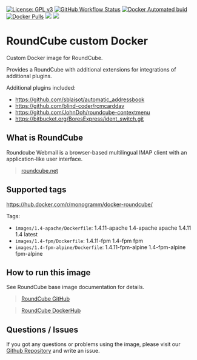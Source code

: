 [![License: GPL v3][uri_license_image]][uri_license]
[![GitHub Workflow Status](https://img.shields.io/github/workflow/status/Monogramm/docker-roundcube/Docker%20Image%20CI)](https://github.com/Monogramm/docker-roundcube)
[![Docker Automated buid](https://img.shields.io/docker/cloud/build/monogramm/docker-roundcube.svg)](https://hub.docker.com/r/monogramm/docker-roundcube/)
[![Docker Pulls](https://img.shields.io/docker/pulls/monogramm/docker-roundcube.svg)](https://hub.docker.com/r/monogramm/docker-roundcube/)
[![](https://images.microbadger.com/badges/version/monogramm/docker-roundcube.svg)](https://microbadger.com/images/monogramm/docker-roundcube)
[![](https://images.microbadger.com/badges/image/monogramm/docker-roundcube.svg)](https://microbadger.com/images/monogramm/docker-roundcube)

# RoundCube custom Docker

Custom Docker image for RoundCube.

Provides a RoundCube with additional extensions for integrations of additional plugins.

Additional plugins included:

-   <https://github.com/sblaisot/automatic_addressbook>
-   <https://github.com/blind-coder/rcmcarddav>
-   <https://github.com/JohnDoh/roundcube-contextmenu>
-   <https://bitbucket.org/BoresExpress/ident_switch.git>

<!--
Possible additional plugins:

-   <https://github.com/texxasrulez/Caldav_Calendar>
-->

## What is RoundCube

Roundcube Webmail is a browser-based multilingual IMAP client with an application-like user interface.

> [roundcube.net](https://roundcube.net/)

## Supported tags

<https://hub.docker.com/r/monogramm/docker-roundcube/>

Tags:
-   `images/1.4-apache/Dockerfile`: 1.4.11-apache 1.4-apache apache 1.4.11 1.4 latest <!--+tags-->
-   `images/1.4-fpm/Dockerfile`: 1.4.11-fpm 1.4-fpm fpm <!--+tags-->
-   `images/1.4-fpm-alpine/Dockerfile`: 1.4.11-fpm-alpine 1.4-fpm-alpine fpm-alpine <!--+tags-->

## How to run this image

See RoundCube base image documentation for details.

> [RoundCube GitHub](https://github.com/roundcube/roundcubemail-docker)

> [RoundCube DockerHub](https://hub.docker.com/r/roundcube/roundcubemail/)

## Questions / Issues

If you got any questions or problems using the image, please visit our [Github Repository](https://github.com/Monogramm/docker-roundcube) and write an issue.

[uri_license]: http://www.gnu.org/licenses/gpl.html

[uri_license_image]: https://img.shields.io/badge/License-GPL%20v3-blue.svg
